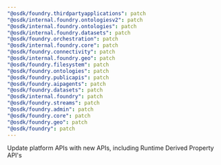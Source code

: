 ```yaml
---
"@osdk/foundry.thirdpartyapplications": patch
"@osdk/internal.foundry.ontologiesv2": patch
"@osdk/internal.foundry.ontologies": patch
"@osdk/internal.foundry.datasets": patch
"@osdk/foundry.orchestration": patch
"@osdk/internal.foundry.core": patch
"@osdk/foundry.connectivity": patch
"@osdk/internal.foundry.geo": patch
"@osdk/foundry.filesystem": patch
"@osdk/foundry.ontologies": patch
"@osdk/foundry.publicapis": patch
"@osdk/foundry.aipagents": patch
"@osdk/foundry.datasets": patch
"@osdk/internal.foundry": patch
"@osdk/foundry.streams": patch
"@osdk/foundry.admin": patch
"@osdk/foundry.core": patch
"@osdk/foundry.geo": patch
"@osdk/foundry": patch
---
```


Update platform APIs with new APIs, including Runtime Derived Property API's
